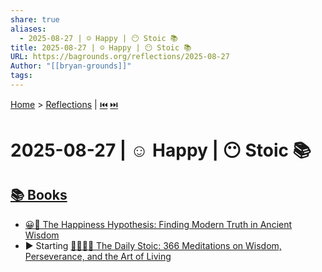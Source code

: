 ```yaml
---
share: true
aliases:
  - 2025-08-27 | ☺️ Happy | 😶 Stoic 📚
title: 2025-08-27 | ☺️ Happy | 😶 Stoic 📚
URL: https://bagrounds.org/reflections/2025-08-27
Author: "[[bryan-grounds]]"
tags:
---
```

[Home](../index.md) > [Reflections](./index.md) | [⏮️](./2025-08-26.md) [⏭️](./2025-08-28.md)  
# 2025-08-27 | ☺️ Happy | 😶 Stoic 📚  
## [📚 Books](../books/index.md)  
- [😀📜 The Happiness Hypothesis: Finding Modern Truth in Ancient Wisdom](../books/the-happiness-hypothesis-finding-modern-truth-in-ancient-wisdom.md)  
- ▶️ Starting [🧘🏼‍♀️📅 The Daily Stoic: 366 Meditations on Wisdom, Perseverance, and the Art of Living](../books/the-daily-stoic-366-meditations-on-wisdom-perseverance-and-the-art-of-living.md)